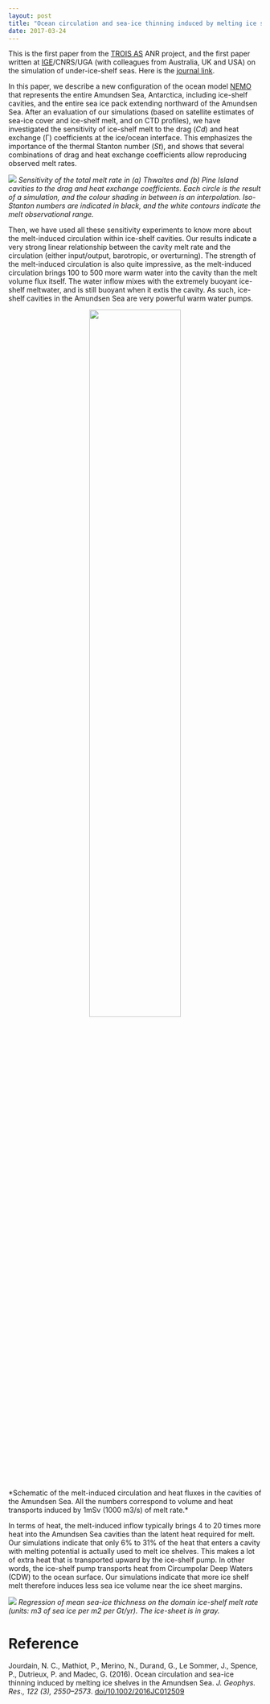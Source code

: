 ```yaml
---
layout: post
title: "Ocean circulation and sea-ice thinning induced by melting ice shelves"
date: 2017-03-24
---
```


This is the first paper from the [TROIS AS][1] ANR project, and the first paper written at [IGE][2]/CNRS/UGA (with colleagues from Australia, UK and USA) on the simulation of under-ice-shelf seas. Here is the [journal link][3]. 

In this paper, we describe a new configuration of the ocean model [NEMO][4] that represents the entire Amundsen Sea, Antarctica, including ice-shelf cavities, and the entire sea ice pack extending northward of the Amundsen Sea. After an evaluation of our simulations (based on satellite estimates of sea-ice cover and ice-shelf melt, and on CTD profiles), we have investigated the sensitivity of ice-shelf melt to the drag (*Cd*) and heat exchange (&#915;) coefficients at the ice/ocean interface. This emphasizes the importance of the thermal Stanton number (*St*), and shows that several combinations of drag and heat exchange coefficients allow reproducing observed melt rates.


![]({{site.url}}projects_dir/img/melt_various_drag_St_THW_PIG_reduced.jpg)
*Sensitivity of the total melt rate in (a) Thwaites and (b) Pine Island cavities to the drag and heat exchange coefficients. Each circle is the result of a simulation, and the colour shading in between is an interpolation. Iso-Stanton numbers are indicated in black, and the white contours indicate the melt observational range.*


Then, we have used all these sensitivity experiments to know more about the melt-induced circulation within ice-shelf cavities. Our results indicate a very strong linear relationship between the cavity melt rate and the circulation (either input/output, barotropic, or overturning). The strength of the melt-induced circulation is also quite impressive, as the melt-induced circulation brings 100 to 500 more warm water into the cavity than the melt volume flux itself. The water inflow mixes with the extremely buoyant ice-shelf meltwater, and is still buoyant when it extis the cavity. As such, ice-shelf cavities in the Amundsen Sea are very powerful warm water pumps.


<center><div>
<img src="{{site.url}}projects_dir/img/isf_scheme.png" width="60%" height="60%"/>
</div></center>
*Schematic of the melt-induced circulation and heat fluxes in the cavities of the Amundsen Sea. All the numbers correspond to volume and heat transports induced by 1mSv (1000 m3/s) of melt rate.* 


In terms of heat, the melt-induced inflow typically brings 4 to 20 times more heat into the Amundsen Sea cavities than the latent heat required for melt. Our simulations indicate that only 6% to 31% of the heat that enters a cavity with melting potential is actually used to melt ice shelves. This makes a lot of extra heat that is transported upward by the ice-shelf pump. In other words, the ice-shelf pump transports heat from Circumpolar Deep Waters (CDW) to the ocean surface. Our simulations indicate that more ice shelf melt therefore induces less sea ice volume near the ice sheet margins.


![]({{site.url}}projects_dir/img/SIvol_vs_melt_BOX_reduced.jpg)
*Regression of mean sea-ice thichness on the domain ice-shelf melt rate (units: m3 of sea ice per m2 per Gt/yr). The ice-sheet is in gray.*


# Reference
Jourdain, N. C., Mathiot, P., Merino, N., Durand, G., Le Sommer, J., Spence, P., Dutrieux, P. and Madec, G. (2016). Ocean circulation and sea-ice thinning induced by melting ice shelves in the Amundsen Sea. _J. Geophys. Res., 122 (3), 2550–2573_. [doi/10.1002/2016JC012509](http://onlinelibrary.wiley.com/doi/10.1002/2016JC012509/abstract)


[1]: http://nicojourdain.github.io/projects_dir/trois_as
[2]: http://www.ige-grenoble.fr
[3]: http://onlinelibrary.wiley.com/doi/10.1002/2016JC012509/abstract
[4]: http://www.nemo-ocean.eu
